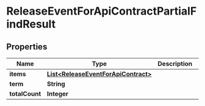 

# ReleaseEventForApiContractPartialFindResult

## Properties

Name | Type | Description | Notes
------------ | ------------- | ------------- | -------------
**items** | [**List&lt;ReleaseEventForApiContract&gt;**](ReleaseEventForApiContract.md) |  |  [optional]
**term** | **String** |  |  [optional]
**totalCount** | **Integer** |  |  [optional]



